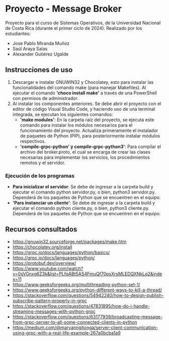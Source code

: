 # Proyecto - Message Broker
  Proyecto para el curso de Sistemas Operativos, de la Universidad Nacional de Costa Rica (durante el primer ciclo de 2024). Realizado por los estudiantes:
  - Jose Pablo Miranda Muñoz
  - Saúl Araya Salas
  - Alexander Gutiérez Ugalde
## Instrucciones de uso
  1. Descargar e instalar GNUWIN32 y Chocolatey, esto para instalar las funcionalidades del comando make (para manejar Makefiles). Al ejecutar el comando **'choco install make'** a través de una PowerShell con permisos de administrador.
  2. Al instalar los componentes anteriores. Se debe abrir el proyecto con el editor de código Visual Studio Code, y haciendo uso de una terminal integrada, se ejecutan los siguientes comandos:
      - **'make modules'**: En la carpeta raíz del proyecto, se ejecuta este comando para instalar los módulos necesarios para el funcionamiento del proyecto. Actualiza primeramente el instalador de paquetes de Python (PIP), para posteriormente instalar módulos respectivos.
      - **'compile-grpc-python' y compile-grpc-python3'**: Para compilar el archivo del broker.proto, el cual se encarga de crear las clases necesarias para implementar los servicios, los procedimientos remotos y el servidor.
    
### Ejecución de los programas
  - **Para inicializar el servidor**: Se debe de ingresar a la carpeta build y ejecutar el comando python servidor.py, o bien, python3 servidor.py. Dependerá de los paquetes de Python que se encuentren en el equipo.
  - **'Para instanciar un cliente'**: Se debe de ingresar a la carpeta build y ejecutar el comando python cliente.py, o bien, python3 cliente.py. Dependerá de los paquetes de Python que se encuentren en el equipo.
## Recursos consultados
  + https://gnuwin32.sourceforge.net/packages/make.htm
  + https://chocolatey.org/install
  + https://grpc.io/docs/languages/python/basics/
  + https://grpc.io/docs/languages/python/
  + https://protobuf.dev/overview/
  + https://www.youtube.com/watch?v=0sVGnxg6Z3k&list=PLfqABt5AS4FmuQf70psXrsMLEDQXNkLq2&index=11
  + https://www.geeksforgeeks.org/multithreading-python-set-1/
  + https://www.geeksforgeeks.org/python-different-ways-to-kill-a-thread/
  + https://stackoverflow.com/questions/54942240/how-to-design-publish-subscribe-pattern-properly-in-grpc
  + https://stackoverflow.com/questions/47831895/how-do-i-handle-streaming-messages-with-python-grpc
  + https://stackoverflow.com/questions/63177939/broadcasting-message-from-grpc-server-to-all-some-connected-clients-in-python
  + https://medium.com/@maryanngitonga/server-client-communication-using-grpc-with-a-real-life-example-267a0bcba1a9
